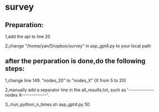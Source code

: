 # survey

## Preparation:

1,add the api to line 20

2,change "/home/yan/Dropbox/survey" in asp_gpt4.py to your local path

## after the perparation is done,do the following steps:
1,change line 149. "nodes_20" to "nodes_X" (X from 5 to 20)

2,manually add a separator line in the all_results.txt, such as '-------------nodes X-------------'.

3,./run_python_n_times.sh asp_gpt4.py 50
